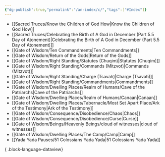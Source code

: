 ```yaml
---
{"dg-publish":true,"permalink":"/an-index/c/","tags":["#Index"]}
---
```



- [[Sacred Truces/Know the Children of God How\|Know the Children of God How]]
- [[Sacred Truces/Celebrating the Birth of A God in December (Part 5.5 Day of Atonement)\|Celebrating the Birth of A God in December (Part 5.5 Day of Atonement)]]
- [[Gate of Wisdom/Ten Commandments\|Ten Commandments]]
- [[Gate of Wisdom/Return of the Gods\|Return of the Gods]]
- [[Gate of Wisdom/Right Standing/Statutes (Chuqim)\|Statutes (Chuqim)]]
- [[Gate of Wisdom/Right Standing/Commands (Mitzvot)\|Commands (Mitzvot)]]
- [[Gate of Wisdom/Right Standing/Charge (Tsavah)\|Charge (Tsavah)]]
- [[Gate of Wisdom/Right Standing/Commandments\|Commandments]]
- [[Gate of Wisdom/Dwelling Places/Realm of Humans/Cave of the Patriarchs\|Cave of the Patriarchs]]
- [[Gate of Wisdom/Dwelling Places/Realm of Humans/Canaan\|Canaan]]
- [[Gate of Wisdom/Dwelling Places/Tabernacle/Most Set Apart Place/Ark of the Testimony\|Ark of the Testimony]]
- [[Gate of Wisdom/Consequence/Disobedience/Chaos\|Chaos]]
- [[Gate of Wisdom/Consequence/Disobedience/Curse\|Curse]]
- [[Gate of Wisdom/Beings/Heavenly Beings/cloud of witnesses\|cloud of witnesses]]
- [[Gate of Wisdom/Dwelling Places/The Camp/Camp\|Camp]]
- [[Yada Yada Pauses/51 Colossians Yada Yada\|51 Colossians Yada Yada]]

{ .block-language-dataview}